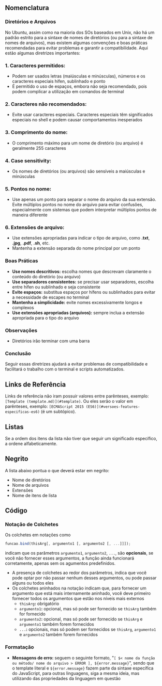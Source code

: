 ## Nomenclatura

### Diretórios e Arquivos

No Ubuntu, assim como na maioria dos SOs baseados em Unix, não há um padrão estrito para a sintaxe de nomes de diretórios (ou para a sintaxe de nomes de arquivos), mas existem algumas convenções e boas práticas recomendadas para evitar problemas e garantir a compatibilidade. Aqui estão algumas diretrizes importantes:

### 1. Caracteres permitidos:

- Podem ser usados letras (maiúsculas e minúsculas), números e os caracteres especiais hífen, sublinhado e ponto
- É permitido o uso de espaços, embora não seja recomendado, pois podem complicar a utilização em comandos de terminal

### 2. Caracteres não recomendados:

- Evite usar caracteres especiais. Caracteres especiais têm significados especiais no shell e podem causar comportamentos inesperados

### 3. Comprimento do nome:

- O comprimento máximo para um nome de diretório (ou arquivo) é geralmente 255 caracteres

### 4. Case sensitivity:

- Os nomes de diretórios (ou arquivos) são sensíveis a maiúsculas e minúsculas

### 5. Pontos no nome:

- Use apenas um ponto para separar o nome do arquivo da sua extensão. Evite múltiplos pontos no nome do arquivo para evitar confusões, especialmente com sistemas que podem interpretar múltiplos pontos de maneira diferente

### 6. Extensões de arquivo:

- Use extensões apropriadas para indicar o tipo de arquivo, como **.txt**, **.jpg**, **.pdf**, **.sh**, etc.
- Mantenha a extensão separada do nome principal por um ponto

### Boas Práticas

- **Use nomes descritivos:** escolha nomes que descrevam claramente o conteúdo do diretório (ou arquivo)
- **Use separadores consistentes:** se precisar usar separadores, escolha entre hífen ou sublinhado e seja consistente
- **Evite espaços:** substitua espaços por hífens ou sublinhados para evitar a necessidade de escapes no terminal
- **Mantenha a simplicidade:** evite nomes excessivamente longos e complexos
- **Use extensões apropriadas (arquivos):** sempre inclua a extensão apropriada para o tipo do arquivo

### Observações

- Diretórios irão terminar com uma barra

### Conclusão

Seguir essas diretrizes ajudará a evitar problemas de compatibilidade e facilitará o trabalho com o terminal e scripts automatizados.

## Links de Referência

Links de referência não iram possuir valores entre parênteses, exemplo: `[Template (template.md)](#template)`. Ou eles serão o valor em parênteses, exemplo: `[ECMAScript 2015 (ES6)](#versoes-features-especificas-es6)` (é um subtópico).

## Listas

Se a ordem dos itens da lista não tiver que seguir um significado específico, a ordene alfabeticamente.

## Negrito

A lista abaixo pontua o que deverá estar em negrito:

- Nome de diretórios
- Nome de arquivos
- Extensões
- Nome de itens de lista

## Código

### Notação de Colchetes

Os colchetes em notações como

```JavaScript
funcao.bind(thisArg[, argumento1 [, argumento2 [, ...]]]);
```

indicam que os parâmetros `argumento1`, `argumento2`, `...`, são **opcionais**, se você não fornecer esses argumentos, a função ainda funcionará corretamente, apenas sem os agumentos predefinidos.

- A presença de colchetes ao redor dos parâmetros, indica que você pode optar por não passar nenhum desses argumentos, ou pode passar alguns ou todos eles
- Os colchetes aninhados na notação indicam que, para fornecer um argumento que está mais internamente aninhado, você deve primeiro fornecer todos os argumentos que estão nos níveis mais externos
    + `thisArg`**:** obrigatório
    + `argumento1`**:** opcional, mas só pode ser fornecido se `thisArg` também for fornecido
    + `argumento2`**:** opcional, mas só pode ser fornecido se `thisArg` e `argumento1` também forem fornecidos
    + `...`**:** opcionais, mas só podem ser fornecidos se `thisArg`, `argumento1` e `argumento2` também forem fornecidos

### Formatação

- **Mensagens de erro:** seguem o seguinte formato, "`[ $< nome da função ou método/ nome do arquivo > ERROR ], ${error.message}`", sendo que o template literal e `${error.message}` fazem parte da sintaxe específica do JavaScript, para outras linguagens, siga a mesma ideia, mas utilizando das propriedades da linguagem em questão